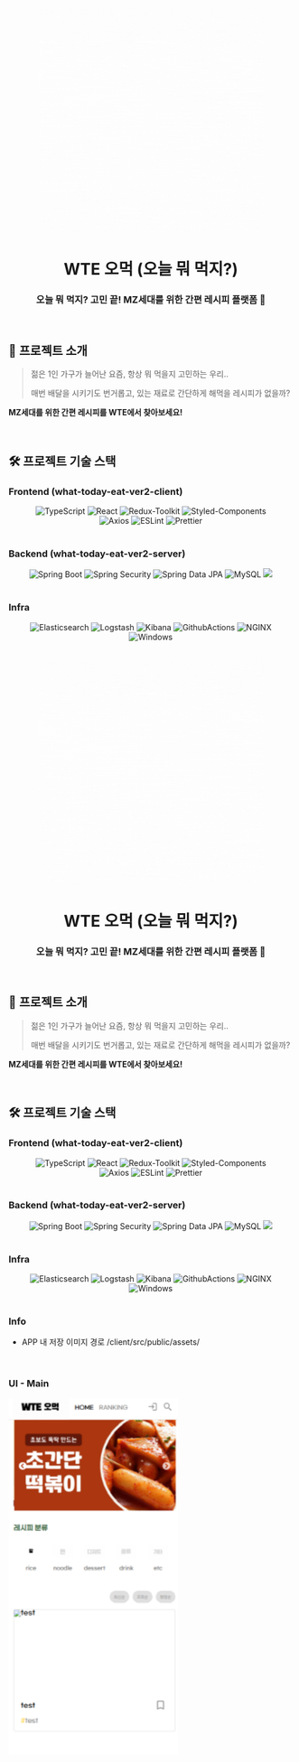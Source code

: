 <p align="middle" >
  <img width="400px" src="https://raw.githubusercontent.com/jinwoo1004/what-today-eat-ver2-client/master/src/assets/logos/logo_move.gif" />
</p>
<h1 align="middle">WTE 오먹 (오늘 뭐 먹지?)</h1>
<h3 align="middle">오늘 뭐 먹지? 고민 끝! MZ세대를 위한 간편 레시피 플랫폼 🥳</h3>

<br/>


## 📑 프로젝트 소개
> 젊은 1인 가구가 늘어난 요즘, 항상 뭐 먹을지 고민하는 우리..
>
> 매번 배달을 시키기도 번거롭고, 있는 재료로 간단하게 해먹을 레시피가 없을까?

**MZ세대를 위한 간편 레시피를 WTE에서 찾아보세요!**

<br/>

## 🛠️ 프로젝트 기술 스택
### Frontend (what-today-eat-ver2-client)
<div width="80%" align="center">
 <img alt="TypeScript" src="https://img.shields.io/badge/TypeScript-2F74C0.svg?&style=for-the-badge&logo=TypeScript&logoColor=white"/>
 <img alt="React" src="https://img.shields.io/badge/React-2A2C2E.svg?&style=for-the-badge&logo=React&logoColor=61DBFB"/>
 <img alt="Redux-Toolkit" src="https://img.shields.io/badge/Redux&#x2012;Toolkit-7649BB.svg?&style=for-the-badge&logo=Redux&logoColor=white"/>
 <img alt="Styled-Components" src="https://img.shields.io/badge/Styled&#x2012;Components-E37E86.svg?&style=for-the-badge&logo=Styled-Components&logoColor=white"/>
 <br/>
 <img alt="Axios" src="https://img.shields.io/badge/Axios-5630C8.svg?&style=for-the-badge&logo=Axios&logoColor=white"/>
 <img alt="ESLint" src="https://img.shields.io/badge/ESLint-4B32C3.svg?&style=for-the-badge&logo=ESLint&logoColor=white"/>
 <img alt="Prettier" src="https://img.shields.io/badge/Prettier-1A2B34.svg?&style=for-the-badge&logo=Prettier&logoColor=F7B93E"/>
</div>

<br/>

### Backend (what-today-eat-ver2-server)
<div width="80%" align="center">
 <img alt="Spring Boot" src="https://img.shields.io/badge/Spring%20Boot-6DB33F.svg?&style=for-the-badge&logo=Spring-Boot&logoColor=white"/>
 <img alt="Spring Security" src="https://img.shields.io/badge/Spring%20Security-6DB33F.svg?&style=for-the-badge&logo=Spring&logoColor=white"/>
 <img alt="Spring Data JPA" src="https://img.shields.io/badge/Spring%20Data%20JPA-6DB33F.svg?&style=for-the-badge&logo=Spring&logoColor=white"/>
 <img alt="MySQL" src="https://img.shields.io/badge/MySQL-4479A1.svg?&style=for-the-badge&logo=MySQL&logoColor=white"/>
 <img src="https://img.shields.io/badge/gradle-02303A?style=for-the-badge&logo=gradle&logoColor=white">
</div>

<br/>

### Infra
<div width="80%" align="center">
 <img alt="Elasticsearch" src="https://img.shields.io/badge/Elastic search-005571.svg?&style=for-the-badge&logo=Elasticsearch&logoColor=white"/>
 <img alt="Logstash" src="https://img.shields.io/badge/Logstash-005571.svg?&style=for-the-badge&logo=Logstash&logoColor=white"/>
 <img alt="Kibana" src="https://img.shields.io/badge/Kibana-005571.svg?&style=for-the-badge&logo=Kibana&logoColor=white"/>
 <img alt="GithubActions" src="https://img.shields.io/badge/Github Actions-2088FF.svg?&style=for-the-badge&logo=GithubActions&logoColor=white"/>
 <img alt="NGINX" src="https://img.shields.io/badge/NGINX-009639.svg?&style=for-the-badge&logo=NGINX&logoColor=white"/>
 <img alt="Windows" src="https://img.shields.io/badge/Windows-0078D6.svg?&style=for-the-badge&logo=Windows&logoColor=white"/>
</div>

<br/>
<p align="middle" >
  <img width="400px" src="https://raw.githubusercontent.com/jinwoo1004/what-today-eat-ver2-client/master/src/assets/logos/logo_move.gif" />
</p>
<h1 align="middle">WTE 오먹 (오늘 뭐 먹지?)</h1>
<h3 align="middle">오늘 뭐 먹지? 고민 끝! MZ세대를 위한 간편 레시피 플랫폼 🥳</h3>

<br/>


## 📑 프로젝트 소개
> 젊은 1인 가구가 늘어난 요즘, 항상 뭐 먹을지 고민하는 우리..
>
> 매번 배달을 시키기도 번거롭고, 있는 재료로 간단하게 해먹을 레시피가 없을까?

**MZ세대를 위한 간편 레시피를 WTE에서 찾아보세요!**

<br/>

## 🛠️ 프로젝트 기술 스택
### Frontend (what-today-eat-ver2-client)
<div width="80%" align="center">
 <img alt="TypeScript" src="https://img.shields.io/badge/TypeScript-2F74C0.svg?&style=for-the-badge&logo=TypeScript&logoColor=white"/>
 <img alt="React" src="https://img.shields.io/badge/React-2A2C2E.svg?&style=for-the-badge&logo=React&logoColor=61DBFB"/>
 <img alt="Redux-Toolkit" src="https://img.shields.io/badge/Redux&#x2012;Toolkit-7649BB.svg?&style=for-the-badge&logo=Redux&logoColor=white"/>
 <img alt="Styled-Components" src="https://img.shields.io/badge/Styled&#x2012;Components-E37E86.svg?&style=for-the-badge&logo=Styled-Components&logoColor=white"/>
 <br/>
 <img alt="Axios" src="https://img.shields.io/badge/Axios-5630C8.svg?&style=for-the-badge&logo=Axios&logoColor=white"/>
 <img alt="ESLint" src="https://img.shields.io/badge/ESLint-4B32C3.svg?&style=for-the-badge&logo=ESLint&logoColor=white"/>
 <img alt="Prettier" src="https://img.shields.io/badge/Prettier-1A2B34.svg?&style=for-the-badge&logo=Prettier&logoColor=F7B93E"/>
</div>

<br/>

### Backend (what-today-eat-ver2-server)
<div width="80%" align="center">
 <img alt="Spring Boot" src="https://img.shields.io/badge/Spring%20Boot-6DB33F.svg?&style=for-the-badge&logo=Spring-Boot&logoColor=white"/>
 <img alt="Spring Security" src="https://img.shields.io/badge/Spring%20Security-6DB33F.svg?&style=for-the-badge&logo=Spring&logoColor=white"/>
 <img alt="Spring Data JPA" src="https://img.shields.io/badge/Spring%20Data%20JPA-6DB33F.svg?&style=for-the-badge&logo=Spring&logoColor=white"/>
 <img alt="MySQL" src="https://img.shields.io/badge/MySQL-4479A1.svg?&style=for-the-badge&logo=MySQL&logoColor=white"/>
 <img src="https://img.shields.io/badge/gradle-02303A?style=for-the-badge&logo=gradle&logoColor=white">
</div>

<br/>

### Infra
<div width="80%" align="center">
 <img alt="Elasticsearch" src="https://img.shields.io/badge/Elastic search-005571.svg?&style=for-the-badge&logo=Elasticsearch&logoColor=white"/>
 <img alt="Logstash" src="https://img.shields.io/badge/Logstash-005571.svg?&style=for-the-badge&logo=Logstash&logoColor=white"/>
 <img alt="Kibana" src="https://img.shields.io/badge/Kibana-005571.svg?&style=for-the-badge&logo=Kibana&logoColor=white"/>
 <img alt="GithubActions" src="https://img.shields.io/badge/Github Actions-2088FF.svg?&style=for-the-badge&logo=GithubActions&logoColor=white"/>
 <img alt="NGINX" src="https://img.shields.io/badge/NGINX-009639.svg?&style=for-the-badge&logo=NGINX&logoColor=white"/>
 <img alt="Windows" src="https://img.shields.io/badge/Windows-0078D6.svg?&style=for-the-badge&logo=Windows&logoColor=white"/>
</div>

<br/>

### Info
- APP 내 저장 이미지 경로 /client/src/public/assets/

<br/>

### UI - Main
<img src="https://raw.githubusercontent.com/jinwoo1004/what-today-eat-ver2-client/master/public/app-main.png" width="300" />

<br/>
